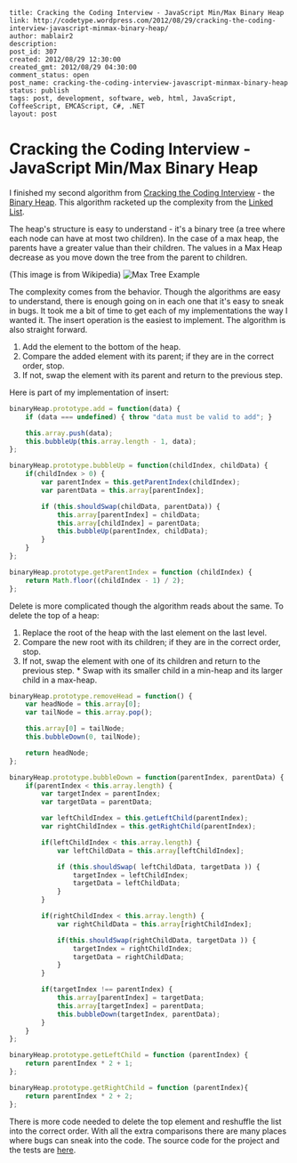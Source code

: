 ```
title: Cracking the Coding Interview - JavaScript Min/Max Binary Heap
link: http://codetype.wordpress.com/2012/08/29/cracking-the-coding-interview-javascript-minmax-binary-heap/
author: mablair2
description:
post_id: 307
created: 2012/08/29 12:30:00
created_gmt: 2012/08/29 04:30:00
comment_status: open
post_name: cracking-the-coding-interview-javascript-minmax-binary-heap
status: publish
tags: post, development, software, web, html, JavaScript, CoffeeScript, EMCAScript, C#, .NET
layout: post
```

# Cracking the Coding Interview - JavaScript Min/Max Binary Heap

I finished my second algorithm from [Cracking the Coding Interview](http://www.amazon.com/gp/product/098478280X/ref=as_li_qf_sp_asin_il_tl?ie=UTF8&camp=1789&creative=9325&creativeASIN=098478280X&linkCode=as2&tag=aplfopoex-20) - the [Binary Heap](http://en.wikipedia.org/wiki/Binary_heap). This algorithm racketed up the complexity from the [Linked List](/posts/20120824-cracking-the-coding-interview-javascript-singly-linked-list).

The heap's structure is easy to understand - it's a binary tree (a tree where each node can have at most two children). In the case of a max heap, the parents have a greater value than their children. The values in a Max Heap decrease as you move down the tree from the parent to children.

(This image is from Wikipedia)
![Max Tree Example](http://upload.wikimedia.org/wikipedia/commons/thumb/b/bf/Max-heap.png/240px-Max-heap.png)

The complexity comes from the behavior. Though the algorithms are easy to understand, there is enough going on in each one that it's easy to sneak in bugs. It took me a bit of time to get each of my implementations the way I wanted it. The insert operation is the easiest to implement. The algorithm is also straight forward.

  1. Add the element to the bottom of the heap.
  2. Compare the added element with its parent; if they are in the correct order, stop.
  3. If not, swap the element with its parent and return to the previous step.

Here is part of my implementation of insert:
``` js
binaryHeap.prototype.add = function(data) {
    if (data === undefined) { throw "data must be valid to add"; }

    this.array.push(data);
    this.bubbleUp(this.array.length - 1, data);
};

binaryHeap.prototype.bubbleUp = function(childIndex, childData) {
    if(childIndex > 0) {
        var parentIndex = this.getParentIndex(childIndex);
        var parentData = this.array[parentIndex];

        if (this.shouldSwap(childData, parentData)) {
            this.array[parentIndex] = childData;
            this.array[childIndex] = parentData;
            this.bubbleUp(parentIndex, childData);
        }
    }
};

binaryHeap.prototype.getParentIndex = function (childIndex) {
    return Math.floor((childIndex - 1) / 2);
};
```

 Delete is more complicated though the algorithm reads about the same. To delete the top of a heap:
  1. Replace the root of the heap with the last element on the last level.
  2. Compare the new root with its children; if they are in the correct order, stop.
  3. If not, swap the element with one of its children and return to the previous step.
    * Swap with its smaller child in a min-heap and its larger child in a max-heap.

``` js
binaryHeap.prototype.removeHead = function() {
    var headNode = this.array[0];
    var tailNode = this.array.pop();

    this.array[0] = tailNode;
    this.bubbleDown(0, tailNode);

    return headNode;
};

binaryHeap.prototype.bubbleDown = function(parentIndex, parentData) {
    if(parentIndex < this.array.length) {
        var targetIndex = parentIndex;
        var targetData = parentData;

        var leftChildIndex = this.getLeftChild(parentIndex);
        var rightChildIndex = this.getRightChild(parentIndex);

        if(leftChildIndex < this.array.length) {
            var leftChildData = this.array[leftChildIndex];

            if (this.shouldSwap( leftChildData, targetData )) {
                targetIndex = leftChildIndex;
                targetData = leftChildData;
            }
        }

        if(rightChildIndex < this.array.length) {
            var rightChildData = this.array[rightChildIndex];

            if(this.shouldSwap(rightChildData, targetData )) {
                targetIndex = rightChildIndex;
                targetData = rightChildData;
            }
        }

        if(targetIndex !== parentIndex) {
            this.array[parentIndex] = targetData;
            this.array[targetIndex] = parentData;
            this.bubbleDown(targetIndex, parentData);
        }
    }
};

binaryHeap.prototype.getLeftChild = function (parentIndex) {
    return parentIndex * 2 + 1;
};

binaryHeap.prototype.getRightChild = function (parentIndex){
    return parentIndex * 2 + 2;
};
```

 There is more code needed to delete the top element and reshuffle the list into the correct order. With all the extra comparisons there are many places where bugs can sneak into the code. The source code for the project and the tests are [here](https://github.com/duereg/js-algorithms).
